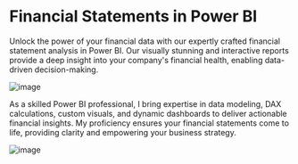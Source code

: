 # Financial Statements in Power BI

Unlock the power of your financial data with our expertly crafted financial statement analysis in Power BI. Our visually stunning and interactive reports provide a deep insight into your company's financial health, enabling data-driven decision-making.


![image](https://github.com/Mvelasquez0409/MargaretProjects-/assets/144292148/2c75e43a-783f-49ad-b6e4-c172ba9e87c0)

As a skilled Power BI professional, I bring expertise in data modeling, DAX calculations, custom visuals, and dynamic dashboards to deliver actionable financial insights. My proficiency ensures your financial statements come to life, providing clarity and empowering your business strategy.

![image](https://github.com/Mvelasquez0409/MargaretProjects-/assets/144292148/75292ac2-17a7-4f06-8687-c63ee080a7eb)
